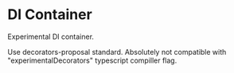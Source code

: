 # DI Container

Experimental DI container.

Use decorators-proposal standard. Absolutely not compatible with
"experimentalDecorators" typescript compiller flag.
